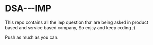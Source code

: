 # DSA---IMP
This repo contains all the imp question that are being asked in product based and service based company, So enjoy and keep coding ;)

Push as much as you can.